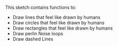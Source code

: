 This sketch contains functions to:
- Draw lines that feel like drawn by humans
- Draw circles that feel like drawn by humans
- Draw rectangles that feel like drawn by humans
- Draw perlin Noise loops
- Draw dashed Lines
